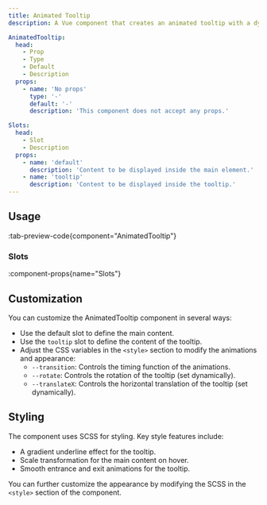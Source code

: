 ```yaml
---
title: Animated Tooltip
description: A Vue component that creates an animated tooltip with a dynamic hover effect.

AnimatedTooltip:
  head:
    - Prop
    - Type
    - Default
    - Description
  props:
    - name: 'No props'
      type: '-'
      default: '-'
      description: 'This component does not accept any props.'

Slots:
  head:
    - Slot
    - Description
  props:
    - name: 'default'
      description: 'Content to be displayed inside the main element.'
    - name: 'tooltip'
      description: 'Content to be displayed inside the tooltip.'
---
```


## Usage

:tab-preview-code{component="AnimatedTooltip"}

### Slots

:component-props{name="Slots"}

## Customization

You can customize the AnimatedTooltip component in several ways:

- Use the default slot to define the main content.
- Use the `tooltip` slot to define the content of the tooltip.
- Adjust the CSS variables in the `<style>` section to modify the animations and appearance:
  - `--transition`: Controls the timing function of the animations.
  - `--rotate`: Controls the rotation of the tooltip (set dynamically).
  - `--translateX`: Controls the horizontal translation of the tooltip (set dynamically).

## Styling

The component uses SCSS for styling. Key style features include:

- A gradient underline effect for the tooltip.
- Scale transformation for the main content on hover.
- Smooth entrance and exit animations for the tooltip.

You can further customize the appearance by modifying the SCSS in the `<style>` section of the component.
